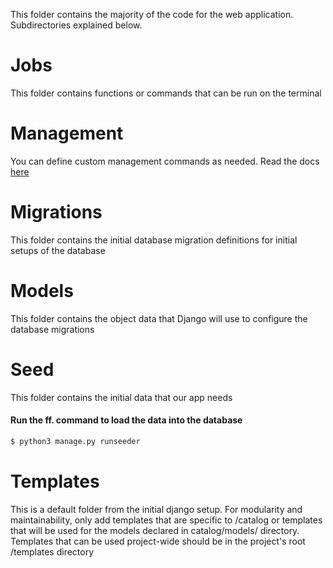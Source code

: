 This folder contains the majority of the code for the web application. Subdirectories explained below.

# Jobs

This folder contains functions or commands that can be run on the terminal

# Management

You can define custom management commands as needed. Read the docs [here](https://docs.djangoproject.com/en/3.2/howto/custom-management-commands/)

# Migrations

This folder contains the initial database migration definitions for initial setups of the database

# Models

This folder contains the object data that Django will use to configure the database migrations

# Seed

This folder contains the initial data that our app needs

#### Run the ff. command to load the data into the database
```sh
$ python3 manage.py runseeder
```

# Templates

This is a default folder from the initial django setup. For modularity and maintainability, only add templates that are specific to /catalog or templates that will be used for the models declared in catalog/models/ directory. Templates that can be used project-wide should be in the project's root /templates directory
